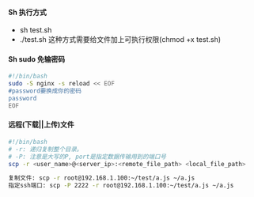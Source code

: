 #### Sh 执行方式
- sh test.sh
- ./test.sh 这种方式需要给文件加上可执行权限(chmod +x test.sh)

#### Sh sudo 免输密码
```bash
#!/bin/bash
sudo -S nginx -s reload << EOF
#password要换成你的密码
password
EOF
```
#### 远程(下载||上传)文件
```bash
#!/bin/bash
# -r: 递归复制整个目录。
# -P: 注意是大写的P, port是指定数据传输用到的端口号
scp -r <user_name>@<server_ip>:<remote_file_path> <local_file_path>

复制文件: scp -r root@192.168.1.100:~/test/a.js ~/a.js
指定ssh端口: scp -P 2222 -r root@192.168.1.100:~/test/a.js ~/a.js
```
